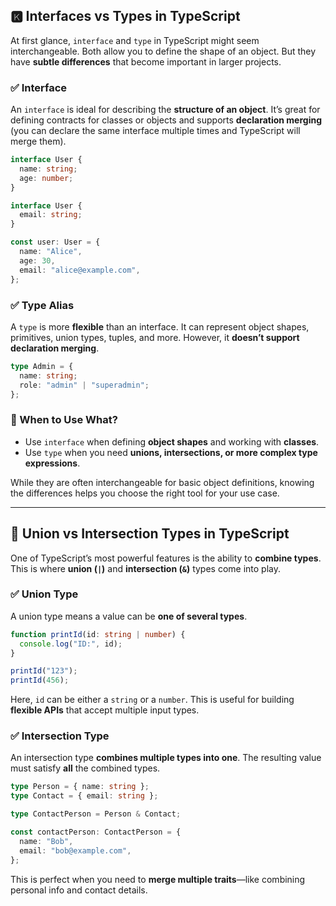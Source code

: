 ## 🅺 Interfaces vs Types in TypeScript

At first glance, `interface` and `type` in TypeScript might seem interchangeable. Both allow you to define the shape of an object. But they have **subtle differences** that become important in larger projects.

### ✅ Interface

An `interface` is ideal for describing the **structure of an object**. It’s great for defining contracts for classes or objects and supports **declaration merging** (you can declare the same interface multiple times and TypeScript will merge them).

```ts
interface User {
  name: string;
  age: number;
}

interface User {
  email: string;
}

const user: User = {
  name: "Alice",
  age: 30,
  email: "alice@example.com",
};
```

### ✅ Type Alias

A `type` is more **flexible** than an interface. It can represent object shapes, primitives, union types, tuples, and more. However, it **doesn’t support declaration merging**.

```ts
type Admin = {
  name: string;
  role: "admin" | "superadmin";
};
```

### 🎯 When to Use What?

* Use `interface` when defining **object shapes** and working with **classes**.
* Use `type` when you need **unions, intersections, or more complex type expressions**.

While they are often interchangeable for basic object definitions, knowing the differences helps you choose the right tool for your use case.

---

## 🔗 Union vs Intersection Types in TypeScript

One of TypeScript’s most powerful features is the ability to **combine types**. This is where **union (`|`)** and **intersection (`&`)** types come into play.

### ✅ Union Type

A union type means a value can be **one of several types**.

```ts
function printId(id: string | number) {
  console.log("ID:", id);
}

printId("123");
printId(456);
```

Here, `id` can be either a `string` or a `number`. This is useful for building **flexible APIs** that accept multiple input types.

### ✅ Intersection Type

An intersection type **combines multiple types into one**. The resulting value must satisfy **all** the combined types.

```ts
type Person = { name: string };
type Contact = { email: string };

type ContactPerson = Person & Contact;

const contactPerson: ContactPerson = {
  name: "Bob",
  email: "bob@example.com",
};
```

This is perfect when you need to **merge multiple traits**—like combining personal info and contact details.

